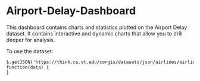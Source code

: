 # Airport-Delay-Dashboard
This dashboard contains charts and statistics plotted on the Airport Delay dataset. It contains interactive and dynamic charts that allow you to drill deeper for analysis. 

To use the dataset:
```
$.getJSON('https://think.cs.vt.edu/corgis/datasets/json/airlines/airlines.json', function(data) {
}
```

